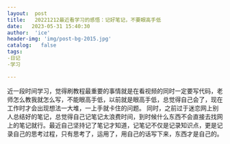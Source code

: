 ```yaml
---
layout:  post
title:   20221212最近看学习的感悟：记好笔记，不要眼高手低
date:   2023-05-31 15:40:30
author:  'ice'
header-img: 'img/post-bg-2015.jpg'
catalog:   false
tags:
-日记
-学习

---
```



近一段时间学习，觉得刷教程最重要的事情就是在看视频的同时一定要写代码，老师怎么教我就怎么写，不能眼高手低，以前就是眼高手低，总觉得自己会了，现在工作时才会出现想法一大堆，一上手就卡住的问题。
 同时，之前过于迷恋网上别人总结好的笔记，总觉得自己记笔记太浪费时间，到时候什么东西不会直接去找网上的笔记就行。最近自己坚持记了笔记才知道，记笔记不仅是记录知识点，更是记录自己的思考过程，只有思考了，运用了，用自己的话写下来，东西才是自己的。

